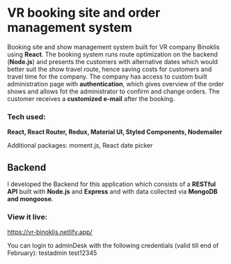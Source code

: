 # VR booking site and order management system

Booking site and show management system built for VR company Binoklis using **React**. The booking system runs route optimization on the backend (**Node.js**) and presents the customers with alternative dates which would better suit the show travel route, hence saving costs for customers and travel time for the company. The company has access to custom built administration page with **authentication**, which gives overview of the order shows and allows fot the administrator to confirm and change orders. The customer receives a **customized e-mail** after the booking.

### Tech used:

**React, React Router, Redux, Material UI, Styled Components, Nodemailer**

Additional packages: moment.js, React date picker

## Backend

I developed the Backend for this application which consists of a **RESTful API** built with **Node.js** and **Express** and with data collected via **MongoDB and mongoose**.

### View it live:

https://vr-binoklis.netlify.app/

You can login to adminDesk with the following credentials (valid till end of February):
testadmin
test12345
